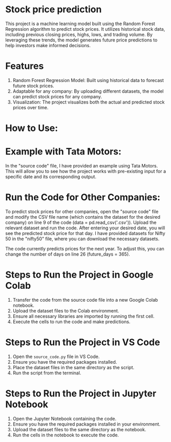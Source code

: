 # Stock price prediction
This project is a machine learning model built using the Random Forest Regression algorithm to predict stock prices. It utilizes historical stock data, including previous closing prices, highs, lows, and trading volume. By leveraging these trends, the model generates future price predictions to help investors make informed decisions.
# Features
1. Random Forest Regression Model: Built using historical data to forecast future stock prices.
2. Adaptable for any company: By uploading different datasets, the model can predict stock prices for any company.
3. Visualization: The project visualizes both the actual and predicted stock prices over time.
# How to Use:
# Example with Tata Motors:
In the "source code" file, I have provided an example using Tata Motors. This will allow you to see how the project works with pre-existing input for a specific date and its corresponding output.
# Run the Code for Other Companies:
To predict stock prices for other companies, open the "source code" file and modify the CSV file name (which contains the dataset for the desired company) on line 9 of the code (data = pd.read_csv('.csv')). Upload the relevant dataset and run the code. After entering your desired date, you will see the predicted stock price for that day.
I have provided datasets for Nifty 50 in the "nifty50" file, where you can download the necessary datasets.

The code currently predicts prices for the next year. To adjust this, you can change the number of days on line 26 (future_days = 365).

# Steps to Run the Project in Google Colab
1. Transfer the code from the source code file into a new Google Colab notebook.
2. Upload the dataset files to the Colab environment.
3. Ensure all necessary libraries are imported by running the first cell.
4. Execute the cells to run the code and make predictions.

# Steps to Run the Project in VS Code
1. Open the `source_code.py` file in VS Code.
2. Ensure you have the required packages installed.
3. Place the dataset files in the same directory as the script.
4. Run the script from the terminal.
   
# Steps to Run the Project in Jupyter Notebook
1. Open the Jupyter Notebook containing the code.
2. Ensure you have the required packages installed in your environment.
3. Upload the dataset files to the same directory as the notebook.
4. Run the cells in the notebook to execute the code.
